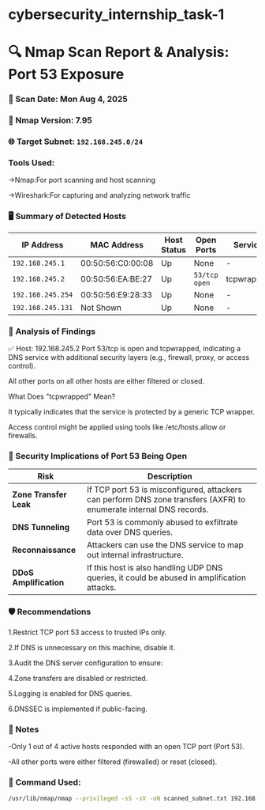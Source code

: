 # cybersecurity_internship_task-1
# 🔍 Nmap Scan Report & Analysis: Port 53 Exposure

### 📅 Scan Date: Mon Aug 4, 2025  
### 🧰 Nmap Version: 7.95  
### 🌐 Target Subnet: `192.168.245.0/24`  

### Tools Used:
->Nmap:For port scanning and host scanning

->Wireshark:For capturing and analyzing network traffic

### 🖥️ Summary of Detected Hosts

| IP Address        | MAC Address         | Host Status | Open Ports    | Service    |
| ----------------- | ------------------- | ----------- | ------------- | ---------- |
| `192.168.245.1`   | 00:50:56\:C0:00:08  | Up          | None          | -          |
| `192.168.245.2`   | 00:50:56\:EA\:BE:27 | Up          | `53/tcp open` | tcpwrapped |
| `192.168.245.254` | 00:50:56\:E9:28:33  | Up          | None          | -          |
| `192.168.245.131` | Not Shown           | Up          | None          | -          |


### 🚨 Analysis of Findings

✅ Host: 192.168.245.2
Port 53/tcp is open and tcpwrapped, indicating a DNS service with additional security layers (e.g., firewall, proxy, or access control).

All other ports on all other hosts are either filtered or closed.

What Does "tcpwrapped" Mean?

It typically indicates that the service is protected by a generic TCP wrapper.

Access control might be applied using tools like /etc/hosts.allow or firewalls.


### 🔐 Security Implications of Port 53 Being Open

| **Risk**               | **Description**                                                                                                     |
| ---------------------- | ------------------------------------------------------------------------------------------------------------------- |
| **Zone Transfer Leak** | If TCP port 53 is misconfigured, attackers can perform DNS zone transfers (AXFR) to enumerate internal DNS records. |
| **DNS Tunneling**      | Port 53 is commonly abused to exfiltrate data over DNS queries.                                                     |
| **Reconnaissance**     | Attackers can use the DNS service to map out internal infrastructure.                                               |
| **DDoS Amplification** | If this host is also handling UDP DNS queries, it could be abused in amplification attacks.                         |


### 🛡️ Recommendations

1.Restrict TCP port 53 access to trusted IPs only.

2.If DNS is unnecessary on this machine, disable it.

3.Audit the DNS server configuration to ensure:

4.Zone transfers are disabled or restricted.

5.Logging is enabled for DNS queries.

6.DNSSEC is implemented if public-facing.

### 📌 Notes
-Only 1 out of 4 active hosts responded with an open TCP port (Port 53).

-All other ports were either filtered (firewalled) or reset (closed).

### 🧪 Command Used:
```bash
/usr/lib/nmap/nmap --privileged -sS -sV -oN scanned_subnet.txt 192.168.245.0/24
